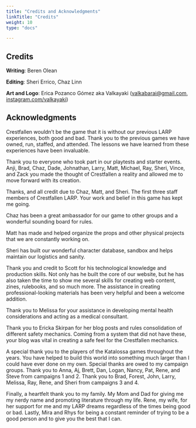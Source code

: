```yaml
---
title: "Credits and Acknowledgments"
linkTitle: "Credits"
weight: 10
type: "docs"

---
```


## Credits

**Writing**: Beren Olean

**Editing**: Sheri Errico, Chaz Linn

**Art and Logo**: Erica Pozanco Gómez aka Valkayaki ([valkabarai@gmail.com](mailto:valkabarai@gmail.com), [instagram.com/valkayaki](https://instagram.com/valkayaki))

## Acknowledgments

Crestfallen wouldn’t be the game that it is without our previous LARP experiences, both good and bad. Thank you to the previous games we have owned, run, staffed, and attended. The lessons we have learned from these experiences have been invaluable.

Thank you to everyone who took part in our playtests and starter events. Anji, Brad, Chaz, Dade, Johnathan, Larry, Matt, Michael, Ray, Sheri, Vince, and Zack you made the thought of Crestfallen a reality and allowed me to move forward with its creation.

Thanks, and all credit due to Chaz, Matt, and Sheri. The first three staff members of Crestfallen LARP. Your work and belief in this game has kept me going.

Chaz has been a great ambassador for our game to other groups and a wonderful sounding board for rules.

Matt has made and helped organize the props and other physical projects that we are constantly working on.

Sheri has built our wonderful character database, sandbox and helps maintain our logistics and sanity.

Thank you and credit to Scott for his technological knowledge and production skills. Not only has he built the core of our website, but he has also taken the time to show me several skills for creating web content, zines, rulebooks, and so much more. The assistance in creating professional-looking materials has been very helpful and been a welcome addition.

Thank you to Melissa for your assistance in developing mental health considerations and acting as a medical consultant.

Thank you to Ericka Skirpan for her blog posts and rules consolidation of different safety mechanics. Coming from a system that did not have these, your blog was vital in creating a safe feel for the Crestfallen mechanics.

A special thank you to the players of the Katalossa games throughout the years. You have helped to build this world into something much larger than I could have ever done on my own. Special thanks are owed to my campaign groups. Thank you to Anna, Aj, Brett, Dan, Logan, Nancy, Pat, Rene, and Steve from campaigns 1 and 2. Thank you to Brad, Forest, John, Larry, Melissa, Ray, Rene, and Sheri from campaigns 3 and 4.

Finally, a heartfelt thank you to my family. My Mom and Dad for giving me my nerdy name and promoting literature through my life. Rene, my wife, for her support for me and my LARP dreams regardless of the times being good or bad. Lastly, Mira and Rhys for being a constant reminder of trying to be a good person and to give you the best that I can.